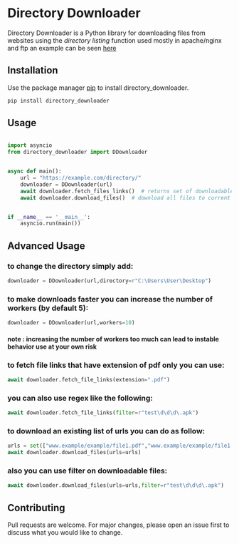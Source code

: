 # Directory Downloader

Directory Downloader
is a Python library for downloading files from websites using the *directory listing* function used mostly in apache/nginx and ftp an example can be seen [here](https://ftp.mozilla.org/)

## Installation

Use the package manager [pip](https://pip.pypa.io/en/stable/) to install directory_downloader.

```bash
pip install directory_downloader 
```

## Usage

```python

import asyncio
from directory_downloader import DDownloader


async def main():
    url = "https://example.com/directory/"
    downloader = DDownloader(url)
    await downloader.fetch_files_links()  # returns set of downloadable files urls
    await downloader.download_files()  # download all files to current directory


if __name__ == '__main__':
    asyncio.run(main())
```
## Advanced Usage
### to change the directory simply add:
```python
downloader = DDownloader(url,directory=r"C:\Users\User\Desktop")
```
### to make downloads faster you can increase the number of workers (by default 5):
```python
downloader = DDownloader(url,workers=10)
```
#### note : increasing the number of workers too much can lead to instable behavior use at your own risk
### to fetch file links that have extension of pdf only you can use:
```python
await downloader.fetch_file_links(extension=".pdf")
```
### you can also use regex like the following:
```python
await downloader.fetch_file_links(filter=r"test\d\d\d\.apk")   
```
### to download an existing list of urls you can do as follow:
```python
urls = set(["www.example/example/file1.pdf","www.example/example/file1.pdf",...])
await downloader.download_files(urls=urls)
```
### also you can use filter on downloadable files:
```python
await downloader.download_files(urls=urls,filter=r"test\d\d\d\.apk")
```

## Contributing
Pull requests are welcome. For major changes, please open an issue first to discuss what you would like to change.
